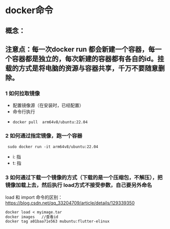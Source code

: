 # docker命令

## 概念：

## 注意点：每一次docker run 都会新建一个容器，每一个容器都是独立的，每次新建的容器都有各自的id。挂载的方式是将电脑的资源与容器共享，千万不要随意删除。

### 1 如何拉取镜像

* 配置镜像源（在安装时，已经配置）
* 命令行执行
* ```
  docker pull  arm64v8/ubuntu:22.04
  ```

### 2 如何通过指定镜像，跑一个容器

```apache
 sudo docker run -it arm64v8/ubuntu:22.04
```

* i: 指
* t: 指

### 3 如何通过下载一个镜像的方式（下载的是一个压缩包，不解压），**把镜像加载上去，然后执行** load方式不接受参数，自己要另外命名

load 和 import 命令的区别：https://blog.csdn.net/qq_33204709/article/details/129339350

```apache
docker load < myimage.tar
docker images   //查看id
docker tag a01baa71e563 mubuntu:flutter-elinux
```
